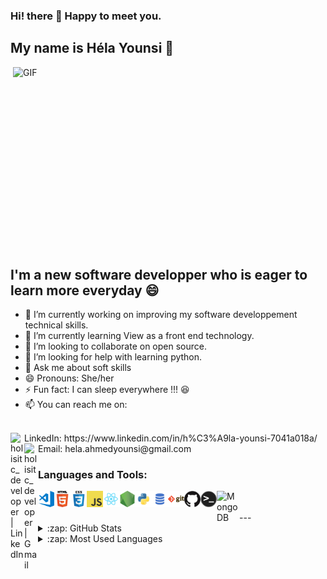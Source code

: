 ### Hi! there 👋 Happy to meet you. 
## My name is Héla Younsi :woman:

 <img align="right" alt="GIF" src="https://vidhi-mody.github.io/img/me.gif" width="500" height="320" />
 
 
 ## I'm a new software developper who is eager to learn more everyday :smile:

- 🔭 I’m currently working on improving my software developpement technical skills.
- 🌱 I’m currently learning View as a front end technology.
- 👯 I’m looking to collaborate on open source.
- 🤔 I’m looking for help with learning python.
- 💬 Ask me about soft skills 
- 😄 Pronouns: She/her
- ⚡ Fun fact: I can sleep everywhere !!! :laughing:
- 📫 You can reach me on:
<br/>
<img align="left" alt="holisitc_developer | LinkedIn" width="22px" src="https://cdn.jsdelivr.net/npm/simple-icons@v3/icons/linkedin.svg" /> LinkedIn: https://www.linkedin.com/in/h%C3%A9la-younsi-7041a018a/
</br>
<img align="left" alt="holisitc_developer | Gmail" width="22px" src="https://upload.wikimedia.org/wikipedia/commons/4/45/New_Logo_Gmail.svg" /> Email: hela.ahmedyounsi@gmail.com

### Languages and Tools:

<img align="left" alt="Visual Studio Code" width="26px" src="https://raw.githubusercontent.com/github/explore/80688e429a7d4ef2fca1e82350fe8e3517d3494d/topics/visual-studio-code/visual-studio-code.png" />

<img align="left" alt="HTML5" width="26px" src="https://raw.githubusercontent.com/github/explore/80688e429a7d4ef2fca1e82350fe8e3517d3494d/topics/html/html.png" />

<img align="left" alt="CSS3" width="26px" src="https://raw.githubusercontent.com/github/explore/80688e429a7d4ef2fca1e82350fe8e3517d3494d/topics/css/css.png" />

<img align="left" alt="JavaScript" width="26px" src="https://raw.githubusercontent.com/github/explore/80688e429a7d4ef2fca1e82350fe8e3517d3494d/topics/javascript/javascript.png" />

<img align="left" alt="React" width="26px" src="https://raw.githubusercontent.com/github/explore/80688e429a7d4ef2fca1e82350fe8e3517d3494d/topics/react/react.png" />

<img align="left" alt="Node.js" width="26px" src="https://raw.githubusercontent.com/github/explore/80688e429a7d4ef2fca1e82350fe8e3517d3494d/topics/nodejs/nodejs.png" />

<img align="left" alt="python" width="26px" src="https://raw.githubusercontent.com/github/explore/80688e429a7d4ef2fca1e82350fe8e3517d3494d/topics/python/python.png" />

<img align="left" alt="SQL" width="26px" src="https://raw.githubusercontent.com/github/explore/80688e429a7d4ef2fca1e82350fe8e3517d3494d/topics/sql/sql.png" />

<img align="left" alt="Git" width="26px" src="https://raw.githubusercontent.com/github/explore/80688e429a7d4ef2fca1e82350fe8e3517d3494d/topics/git/git.png" />

<img align="left" alt="GitHub" width="26px" src="https://raw.githubusercontent.com/github/explore/78df643247d429f6cc873026c0622819ad797942/topics/github/github.png" />

<img align="left" alt="Terminal" width="26px" src="https://raw.githubusercontent.com/github/explore/80688e429a7d4ef2fca1e82350fe8e3517d3494d/topics/terminal/terminal.png" />

<img align="left" alt="MongoDB" width="36px" src="https://toppng.com/uploads/preview/9kib-354x415-unnamed-mongodb-logo-sv-11562860723mgempnmrq3.png" />

<br />
<br />
---

<details>
  <summary>:zap: GitHub Stats</summary>

  <img align="left" alt="Héla's GitHub Stats" src="https://github-readme-stats.vercel.app/api?username=helayounsi&show_icons=true&hide_border=true" />

</details>

<details>
  <summary>:zap: Most Used Languages</summary>

<img align="left" alt="héla's GitHub Top Languages" src="https://github-readme-stats.vercel.app/api/top-langs/?username=helayounsi" />
